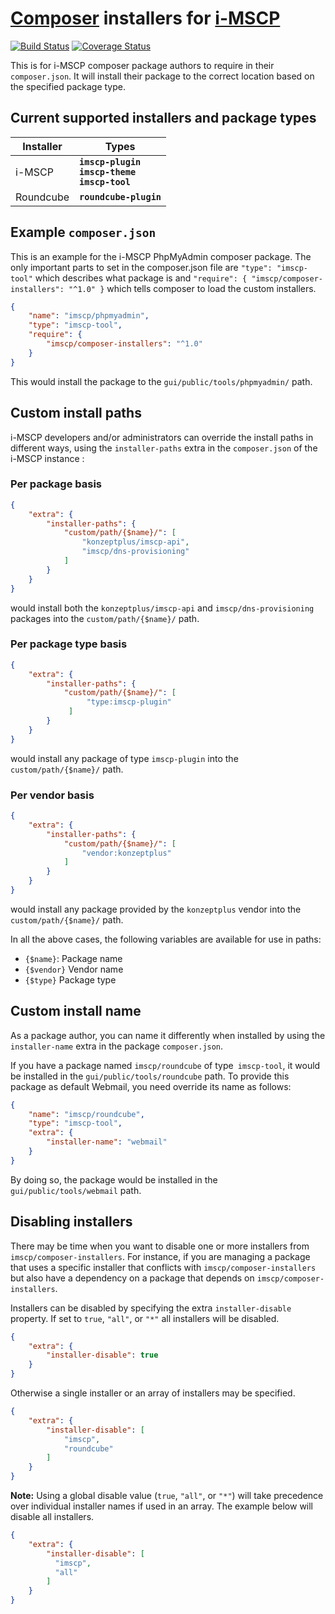 # [Composer](https://getcomposer.org) installers for [i-MSCP](https://www.i-mscp.net/)

[![Build Status](https://secure.travis-ci.org/i-MSCP/composer-installers.svg?branch=master)](https://secure.travis-ci.org/i-MSCP/composer-installers)
[![Coverage Status](https://coveralls.io/repos/github/i-MSCP/composer-installers/badge.svg?branch=master&service=github)](https://coveralls.io/github/i-MSCP/composer-installers?branch=master)

This is for i-MSCP composer package authors to require in their `composer.json`.
It will install their package to the correct location based on the specified
package type.

## Current supported installers and package types

| Installer | Types
| --------- | -----
| i-MSCP    | <b>`imscp-plugin`</b><br><b>`imscp-theme`</b><br><b>`imscp-tool`</b>
| Roundcube | <b>`roundcube-plugin`</b>
## Example `composer.json`

This is an example for the i-MSCP PhpMyAdmin composer package. The only
important parts to set in the composer.json file are `"type": "imscp-tool"`
which describes what package is and `"require": { "imscp/composer-installers": "^1.0" }`
which tells composer to load the custom installers.

```json
{
    "name": "imscp/phpmyadmin",
    "type": "imscp-tool",
    "require": {
        "imscp/composer-installers": "^1.0"
    }
}
```

This would install the package to the `gui/public/tools/phpmyadmin/` path.

## Custom install paths

i-MSCP developers and/or administrators can override the install paths in
different ways, using the `installer-paths` extra in the `composer.json` of the
i-MSCP instance :
 
### Per package basis

```json
{
    "extra": {
        "installer-paths": {
            "custom/path/{$name}/": [
                "konzeptplus/imscp-api",
                "imscp/dns-provisioning"
            ]
        }
    }
}
```

would install both the `konzeptplus/imscp-api` and `imscp/dns-provisioning`
packages into the `custom/path/{$name}/` path.

### Per package type basis

``` json
{
    "extra": {
        "installer-paths": {
            "custom/path/{$name}/": [
                 "type:imscp-plugin"
             ]
        }
    }
}
```

would install any package of type `imscp-plugin` into the
`custom/path/{$name}/` path.

### Per vendor basis

``` json
{
    "extra": {
        "installer-paths": {
            "custom/path/{$name}/": [
                "vendor:konzeptplus"
            ]
        }
    }
}
```

would install any package provided by the `konzeptplus` vendor into the
`custom/path/{$name}/` path.

In all the above cases, the following variables are available for use in paths:

- `{$name}`: Package name
- `{$vendor}` Vendor name
- `{$type}` Package type

## Custom install name

As a package author, you can name it differently when installed by using the
`installer-name` extra in the package `composer.json`. 

If you have a package named `imscp/roundcube` of type` imscp-tool`, it would
be installed in the `gui/public/tools/roundcube` path. To provide this
package as default Webmail, you need override its name as follows:

```json
{
    "name": "imscp/roundcube",
    "type": "imscp-tool",
    "extra": {
        "installer-name": "webmail"
    }
}
```

By doing so, the package would be installed in the `gui/public/tools/webmail`
path.

## Disabling installers

There may be time when you want to disable one or more installers from
`imscp/composer-installers`. For instance, if you are managing a package  that
uses a specific installer that conflicts with `imscp/composer-installers` but
also have a dependency on a package that depends on `imscp/composer-installers`.

Installers can be disabled by specifying the extra `installer-disable`
property. If set to `true`, `"all"`, or `"*"` all installers will be disabled. 

```json
{
    "extra": {
        "installer-disable": true
    }
}
```

Otherwise a single installer or an array of installers may be specified.

```json
{
    "extra": {
        "installer-disable": [
            "imscp",
            "roundcube"
        ]
    }
}
```

**Note:** Using a global disable value (`true`, `"all"`, or `"*"`) will take
precedence over individual installer names if used in an array. The example
below will disable all installers.

```json
{
    "extra": {
        "installer-disable": [
          "imscp",
          "all"
        ]
    }
}
```

